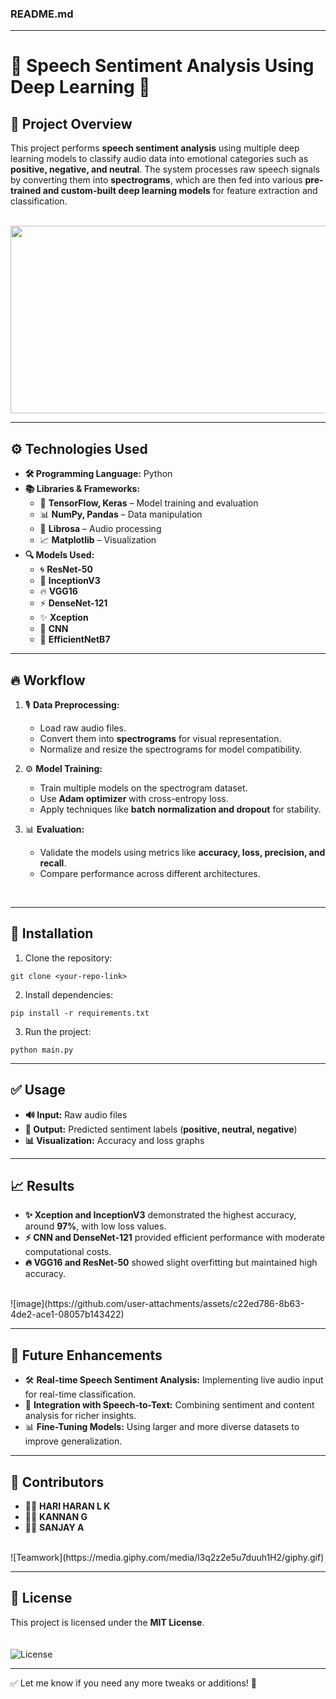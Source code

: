 ### **README.md**

---

# 🎤 **Speech Sentiment Analysis Using Deep Learning** 🚀

## 🌟 **Project Overview**
This project performs **speech sentiment analysis** using multiple deep learning models to classify audio data into emotional categories such as **positive, negative, and neutral**. The system processes raw speech signals by converting them into **spectrograms**, which are then fed into various **pre-trained and custom-built deep learning models** for feature extraction and classification.  
<br>  

<center><img src="https://github.com/user-attachments/assets/8a346e7c-83ae-40b7-93f0-d62cedba33cb" width="600" height="300" /></center>
  

---

## ⚙️ **Technologies Used**
- **🛠️ Programming Language:** Python  
- **📚 Libraries & Frameworks:**  
  - 🐍 **TensorFlow, Keras** – Model training and evaluation  
  - 📊 **NumPy, Pandas** – Data manipulation  
  - 🎵 **Librosa** – Audio processing  
  - 📈 **Matplotlib** – Visualization  
- **🔍 Models Used:**  
  - 🌀 **ResNet-50**  
  - 🚀 **InceptionV3**  
  - 🔥 **VGG16**  
  - ⚡ **DenseNet-121**  
  - ✨ **Xception**  
  - 🎯 **CNN**  
  - 🚦 **EfficientNetB7**  

---

## 🔥 **Workflow**
1. 🎙️ **Data Preprocessing:**  
   - Load raw audio files.  
   - Convert them into **spectrograms** for visual representation.  
   - Normalize and resize the spectrograms for model compatibility.  

2. ⚙️ **Model Training:**  
   - Train multiple models on the spectrogram dataset.  
   - Use **Adam optimizer** with cross-entropy loss.  
   - Apply techniques like **batch normalization and dropout** for stability.  

3. 📊 **Evaluation:**  
   - Validate the models using metrics like **accuracy, loss, precision, and recall**.  
   - Compare performance across different architectures.  
<br> 

---

## 🚀 **Installation**
1. Clone the repository:
```
git clone <your-repo-link>
```
2. Install dependencies:
```
pip install -r requirements.txt
```
3. Run the project:
```
python main.py
```

---

## ✅ **Usage**
- **🔊 Input:** Raw audio files  
- **🎯 Output:** Predicted sentiment labels (**positive, neutral, negative**)  
- **📊 Visualization:** Accuracy and loss graphs  

---

## 📈 **Results**
- **✨ Xception and InceptionV3** demonstrated the highest accuracy, around **97%**, with low loss values.  
- **⚡ CNN and DenseNet-121** provided efficient performance with moderate computational costs.  
- **🔥 VGG16 and ResNet-50** showed slight overfitting but maintained high accuracy.  
<br>  
![image](https://github.com/user-attachments/assets/c22ed786-8b63-4de2-ace1-08057b143422)  

---

## 🚀 **Future Enhancements**
- 🛠️ **Real-time Speech Sentiment Analysis:** Implementing live audio input for real-time classification.  
- 🔗 **Integration with Speech-to-Text:** Combining sentiment and content analysis for richer insights.  
- 📊 **Fine-Tuning Models:** Using larger and more diverse datasets to improve generalization.  

---

## 👥 **Contributors**
- 🧑‍💻 **HARI HARAN L K**  
- 🧑‍🎓 **KANNAN G**  
- 🧑‍🎓 **SANJAY A**  
<br>  
![Teamwork](https://media.giphy.com/media/l3q2z2e5u7duuh1H2/giphy.gif)  

---

## 📜 **License**
This project is licensed under the **MIT License**.  
<br>  
![License](https://media.giphy.com/media/l0HlQ7LRalNBSuLzq/giphy.gif)  

---

✅ Let me know if you need any more tweaks or additions! 🚀
